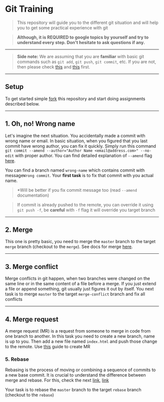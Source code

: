 # Git Training
> This repository will guide you to the different git situation and will help you to get some practical experience with git

> __Although, it is REQUIRED to google topics by yourself and try to understand every step. Don't hesitate to ask questions if any.__
---
> __Side note:__ We are assuming that you are __familiar__ with basic git commands such as `git add`, `git push`, `git commit`, etc. If you are not, then please check [this](https://www.freecodecamp.org/news/git-and-github-for-beginners/) and [this](https://learngitbranching.js.org/) first.
---

## Setup
To get started simple [fork](https://docs.gitlab.com/ee/user/project/repository/forking_workflow.html) this repository and start doing assignments described below.

---
## 1. Oh, no! Wrong name
Let's imagine the next situation. You accidentally made a commit with wrong name or email.
In basic situation, when you figured that you last commit have wrong author, you can fix it quickly. Simply run this command `git commit --amend --author="Author Name <email@address.com>" --no-edit` with proper author. You can find detailed explanation of `--amend` flag [here](https://www.atlassian.com/git/tutorials/rewriting-history#git-commit--amend).

You can find a branch named `wrong-name` which contains commit with message`Wrong commit`. Your __first task__ is to fix that commit with you actual name.
> *Will be better if you fix commit message too (read `--amend` documentation)
 
> If commit is already pushed to the remote, you can override it using `git push -f`, be __careful__ with `-f` flag it will override you target branch

---
## 2. Merge
This one is pretty basic, you need to merge the `master` branch to the target `merge` branch (checkout to the `merge`). See docs for merge [here](https://www.w3schools.com/git/git_branch_merge.asp).

---
## 3. Merge conflict
Merge conflicts in git happen, when two branches were changed on the same line or in the same content of a file before a merge. If you just extend a file or append something, git usually just figures it out by itself. You next task is to merge `master` to the target `merge-conflict` branch and fix all conflicts

---
## 4. Merge request
A merge request (MR) is a request from someone to merge in code from one branch to another. In this task you need to create a new branch, name is up to you. Then add a new file named `index.html` and push those change to the remote. Use [this](https://docs.gitlab.com/ee/user/project/merge_requests/creating_merge_requests.html) guide to create MR

### 5. Rebase
Rebasing is the process of moving or combining a sequence of commits to a new base commit. It is crucial to understand the difference between merge and rebase. For this, check the next [link](https://www.atlassian.com/git/tutorials/merging-vs-rebasing), [link](https://medium.datadriveninvestor.com/git-rebase-vs-merge-cc5199edd77c)

Your task is to rebase the `master` branch to the target `rebase` branch (checkout to the `rebase`)